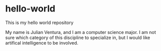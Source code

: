 # hello-world
This is my hello world repository

My name is Julian Ventura, and I am a computer science major. I am not sure which category of this discipline to specialize in, but I would like artifical intelligence to be involved. 

